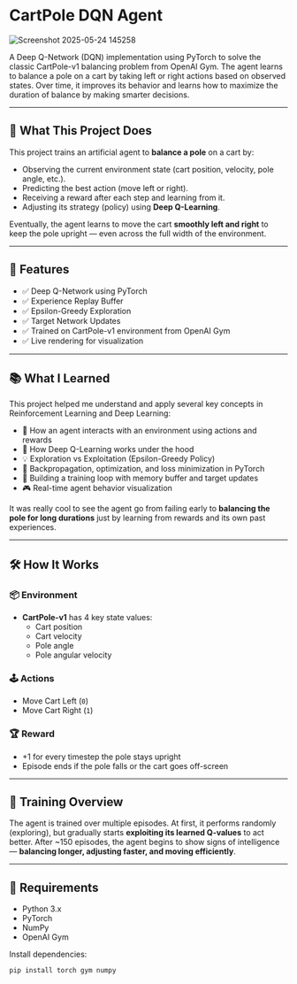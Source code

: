 # CartPole DQN Agent

![Screenshot 2025-05-24 145258](https://github.com/user-attachments/assets/f369e5ed-29c8-4892-b92b-53f84badbe7a)


A Deep Q-Network (DQN) implementation using PyTorch to solve the classic CartPole-v1 balancing problem from OpenAI Gym. The agent learns to balance a pole on a cart by taking left or right actions based on observed states. Over time, it improves its behavior and learns how to maximize the duration of balance by making smarter decisions.

---

## 🧠 What This Project Does

This project trains an artificial agent to **balance a pole** on a cart by:

- Observing the current environment state (cart position, velocity, pole angle, etc.).
- Predicting the best action (move left or right).
- Receiving a reward after each step and learning from it.
- Adjusting its strategy (policy) using **Deep Q-Learning**.

Eventually, the agent learns to move the cart **smoothly left and right** to keep the pole upright — even across the full width of the environment.

---

## 🚀 Features

- ✅ Deep Q-Network using PyTorch  
- ✅ Experience Replay Buffer  
- ✅ Epsilon-Greedy Exploration  
- ✅ Target Network Updates  
- ✅ Trained on CartPole-v1 environment from OpenAI Gym  
- ✅ Live rendering for visualization  

---

## 📚 What I Learned

This project helped me understand and apply several key concepts in Reinforcement Learning and Deep Learning:

- 🔁 How an agent interacts with an environment using actions and rewards
- 🧠 How Deep Q-Learning works under the hood
- 💡 Exploration vs Exploitation (Epsilon-Greedy Policy)
- 🧮 Backpropagation, optimization, and loss minimization in PyTorch
- 🧱 Building a training loop with memory buffer and target updates
- 🎮 Real-time agent behavior visualization

It was really cool to see the agent go from failing early to **balancing the pole for long durations** just by learning from rewards and its own past experiences.

---

## 🛠️ How It Works

### 📦 Environment
- **CartPole-v1** has 4 key state values:
  - Cart position
  - Cart velocity
  - Pole angle
  - Pole angular velocity

### 🕹️ Actions
- Move Cart Left (`0`)
- Move Cart Right (`1`)

### 🏆 Reward
- +1 for every timestep the pole stays upright  
- Episode ends if the pole falls or the cart goes off-screen

---

## 🧪 Training Overview

The agent is trained over multiple episodes. At first, it performs randomly (exploring), but gradually starts **exploiting its learned Q-values** to act better. After ~150 episodes, the agent begins to show signs of intelligence — **balancing longer, adjusting faster, and moving efficiently**.

---

## 🧰 Requirements

- Python 3.x  
- PyTorch  
- NumPy  
- OpenAI Gym  

Install dependencies:
```bash
pip install torch gym numpy
